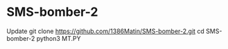 # SMS-bomber-2
Update 
git clone https://github.com/1386Matin/SMS-bomber-2.git
cd SMS-bomber-2
python3 MT.PY
